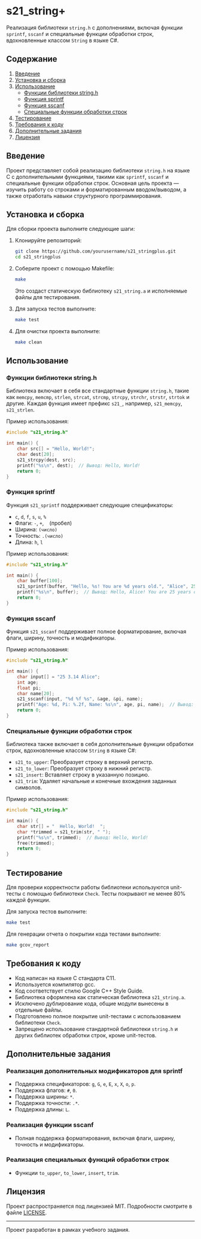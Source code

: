 # s21_string+

Реализация библиотеки `string.h` с дополнениями, включая функции `sprintf`, `sscanf` и специальные функции обработки строк, вдохновленные классом `String` в языке C#.

## Содержание

1. [Введение](#введение)
2. [Установка и сборка](#установка-и-сборка)
3. [Использование](#использование)
   - [Функции библиотеки string.h](#функции-библиотеки-stringh)
   - [Функция sprintf](#функция-sprintf)
   - [Функция sscanf](#функция-sscanf)
   - [Специальные функции обработки строк](#специальные-функции-обработки-строк)
4. [Тестирование](#тестирование)
5. [Требования к коду](#требования-к-коду)
6. [Дополнительные задания](#дополнительные-задания)
7. [Лицензия](#лицензия)

## Введение

Проект представляет собой реализацию библиотеки `string.h` на языке C с дополнительными функциями, такими как `sprintf`, `sscanf` и специальные функции обработки строк. Основная цель проекта — изучить работу со строками и форматированным вводом/выводом, а также отработать навыки структурного программирования.

## Установка и сборка

Для сборки проекта выполните следующие шаги:

1. Клонируйте репозиторий:
   ```bash
   git clone https://github.com/yourusername/s21_stringplus.git
   cd s21_stringplus
   ```

2. Соберите проект с помощью Makefile:
   ```bash
   make
   ```

   Это создаст статическую библиотеку `s21_string.a` и исполняемые файлы для тестирования.

3. Для запуска тестов выполните:
   ```bash
   make test
   ```

4. Для очистки проекта выполните:
   ```bash
   make clean
   ```

## Использование

### Функции библиотеки string.h

Библиотека включает в себя все стандартные функции `string.h`, такие как `memcpy`, `memcmp`, `strlen`, `strcat`, `strcmp`, `strcpy`, `strchr`, `strstr`, `strtok` и другие. Каждая функция имеет префикс `s21_`, например, `s21_memcpy`, `s21_strlen`.

Пример использования:
```c
#include "s21_string.h"

int main() {
    char src[] = "Hello, World!";
    char dest[20];
    s21_strcpy(dest, src);
    printf("%s\n", dest);  // Вывод: Hello, World!
    return 0;
}
```

### Функция sprintf

Функция `s21_sprintf` поддерживает следующие спецификаторы:
- `c`, `d`, `f`, `s`, `u`, `%`
- Флаги: `-`, `+`, ` ` (пробел)
- Ширина: `(число)`
- Точность: `.(число)`
- Длина: `h`, `l`

Пример использования:
```c
#include "s21_string.h"

int main() {
    char buffer[100];
    s21_sprintf(buffer, "Hello, %s! You are %d years old.", "Alice", 25);
    printf("%s\n", buffer);  // Вывод: Hello, Alice! You are 25 years old.
    return 0;
}
```

### Функция sscanf

Функция `s21_sscanf` поддерживает полное форматирование, включая флаги, ширину, точность и модификаторы.

Пример использования:
```c
#include "s21_string.h"

int main() {
    char input[] = "25 3.14 Alice";
    int age;
    float pi;
    char name[20];
    s21_sscanf(input, "%d %f %s", &age, &pi, name);
    printf("Age: %d, Pi: %.2f, Name: %s\n", age, pi, name);  // Вывод: Age: 25, Pi: 3.14, Name: Alice
    return 0;
}
```

### Специальные функции обработки строк

Библиотека также включает в себя дополнительные функции обработки строк, вдохновленные классом `String` в языке C#:

- `s21_to_upper`: Преобразует строку в верхний регистр.
- `s21_to_lower`: Преобразует строку в нижний регистр.
- `s21_insert`: Вставляет строку в указанную позицию.
- `s21_trim`: Удаляет начальные и конечные вхождения заданных символов.

Пример использования:
```c
#include "s21_string.h"

int main() {
    char str[] = "  Hello, World!  ";
    char *trimmed = s21_trim(str, " ");
    printf("%s\n", trimmed);  // Вывод: Hello, World!
    free(trimmed);
    return 0;
}
```

## Тестирование

Для проверки корректности работы библиотеки используются unit-тесты с помощью библиотеки `Check`. Тесты покрывают не менее 80% каждой функции.

Для запуска тестов выполните:
```bash
make test
```

Для генерации отчета о покрытии кода тестами выполните:
```bash
make gcov_report
```

## Требования к коду

- Код написан на языке C стандарта C11.
- Используется компилятор gcc.
- Код соответствует стилю Google C++ Style Guide.
- Библиотека оформлена как статическая библиотека `s21_string.a`.
- Исключено дублирование кода, общие модули вынесены в отдельные файлы.
- Подготовлено полное покрытие unit-тестами с использованием библиотеки `Check`.
- Запрещено использование стандартной библиотеки `string.h` и других библиотек обработки строк, кроме unit-тестов.

## Дополнительные задания

### Реализация дополнительных модификаторов для sprintf

- Поддержка спецификаторов: `g`, `G`, `e`, `E`, `x`, `X`, `o`, `p`.
- Поддержка флагов: `#`, `0`.
- Поддержка ширины: `*`.
- Поддержка точности: `.*`.
- Поддержка длины: `L`.

### Реализация функции sscanf

- Полная поддержка форматирования, включая флаги, ширину, точность и модификаторы.

### Реализация специальных функций обработки строк

- Функции `to_upper`, `to_lower`, `insert`, `trim`.

## Лицензия

Проект распространяется под лицензией MIT. Подробности смотрите в файле [LICENSE](LICENSE).

---

Проект разработан в рамках учебного задания.
